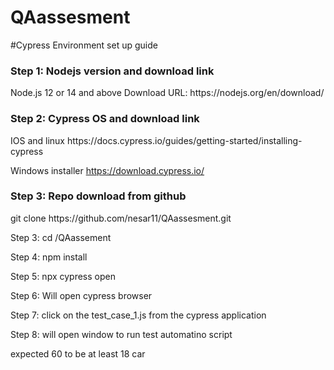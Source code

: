 # QAassesment

#Cypress Environment set up guide 

<h3>Step 1: Nodejs version and download link </h3>
Node.js 12 or 14 and above 
Download URL: https://nodejs.org/en/download/

<h3> Step 2: Cypress OS and download link </h3>
IOS and linux
https://docs.cypress.io/guides/getting-started/installing-cypress

Windows installer
https://download.cypress.io/

<h3>Step 3: Repo download from github</h3>
git clone https://github.com/nesar11/QAassesment.git

Step 3: cd /QAassement

Step 4:
npm install

Step 5: 
npx cypress open

Step 6: Will open  cypress browser

Step 7: click on the test_case_1.js from the cypress application

Step 8: will open window to run test automatino script


expected 60 to be at least 18 car





